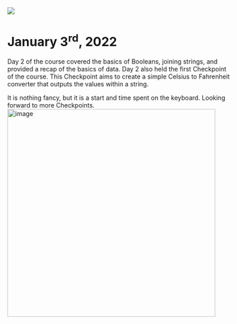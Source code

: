 <img src="https://cdn.dopl3r.com//media/memes_files/inches-centimeters-0-celsjus-kelvin-fahrchheit-celsius-all-shouting-eihnf.jpg" />
     
# January 3<sup>rd</sup>, 2022
Day 2 of the course covered the basics of Booleans, joining strings, and provided a recap of the basics of data.
Day 2 also held the first Checkpoint of the course. This Checkpoint aims to create a simple Celsius to Fahrenheit converter that outputs the values within a string.

It is nothing fancy, but it is a start and time spent on the keyboard. Looking forward to more Checkpoints.
<img width="470" alt="image" src="https://user-images.githubusercontent.com/25600329/147994835-220dd3d5-65aa-4f11-b412-e09160d105ca.png">
